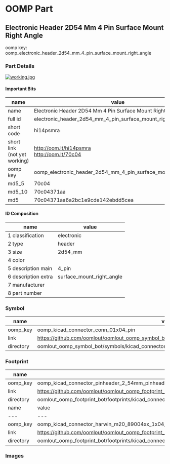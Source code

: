 # OOMP Part  
## Electronic Header 2D54 Mm 4 Pin Surface Mount Right Angle  
  
oomp key: oomp_electronic_header_2d54_mm_4_pin_surface_mount_right_angle  
  
### Part Details  
  
[![working.jpg](working_600.jpg)](working.jpg)  
  
#### Important Bits  
| name | value | 
| --- | --- | 
| name | Electronic Header 2D54 Mm 4 Pin Surface Mount Right Angle | 
| full id | electronic_header_2d54_mm_4_pin_surface_mount_right_angle | 
| short code | hi14psmra | 
| short link<br>(not yet working) | http://oom.lt/hi14psmra<br>http://oom.lt/70c04 | 
| oomp key | oomp_electronic_header_2d54_mm_4_pin_surface_mount_right_angle | 
| md5_5 | 70c04 | 
| md5_10 | 70c04371aa | 
| md5 | 70c04371aa6a2bc1e9cde142ebdd5cea | 
#### ID Composition  
| name | value | 
| --- | --- | 
| 1 classification | electronic | 
| 2 type | header | 
| 3 size | 2d54_mm | 
| 4 color |  | 
| 5 description main | 4_pin | 
| 6 description extra | surface_mount_right_angle | 
| 7 manufacturer |  | 
| 8 part number |  | 
### Symbol  
| name | value | 
| --- | --- | 
| oomp_key | oomp_kicad_connector_conn_01x04_pin | 
| link | https://github.com/oomlout/oomlout_oomp_symbol_bot/tree/main/symbols/kicad_connector_conn_01x04_pin | 
| directory | oomlout_oomp_symbol_bot/symbols/kicad_connector_conn_01x04_pin//working/working.kicad_sym | 
### Footprint  
| name | value | 
| --- | --- | 
| oomp_key | oomp_kicad_connector_pinheader_2_54mm_pinheader_1x04_p2_54mm_vertical | 
| link | https://github.com/oomlout/oomlout_oomp_footprint_bot/tree/main/foootprntss/kicad_connector_pinheader_2_54mm_pinheader_1x04_p2_54mm_vertical | 
| directory | oomlout_oomp_footprint_bot/footprints/kicad_connector_pinheader_2_54mm_pinheader_1x04_p2_54mm_vertical//working/working.kicad_mod | 
| name | value | 
| --- | --- | 
| oomp_key | oomp_kicad_connector_harwin_m20_89004xx_1x04_p2_54mm_horizontal | 
| link | https://github.com/oomlout/oomlout_oomp_footprint_bot/tree/main/foootprntss/kicad_connector_harwin_m20_89004xx_1x04_p2_54mm_horizontal | 
| directory | oomlout_oomp_footprint_bot/footprints/kicad_connector_harwin_m20_89004xx_1x04_p2_54mm_horizontal//working/working.kicad_mod | 
### Images  
